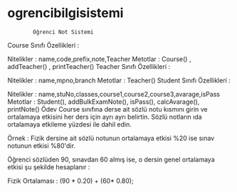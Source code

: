 # ogrencibilgisistemi


            Öğrenci Not Sistemi
Course Sınıfı Özellikleri :


Nitelikler : name,code,prefix,note,Teacher
Metotlar : Course() , addTeacher() , printTeacher()
Teacher Sınıfı Özellikleri :


Nitelikler : name,mpno,branch
Metotlar : Teacher()
Student Sınıfı Özellikleri :


Nitelikler : 
name,stuNo,classes,course1,course2,course3,avarage,isPass
Metotlar : Student(), addBulkExamNote(), isPass(), calcAvarage(), 
printNote()
Ödev
Course sınıfına derse ait sözlü notu kısmını girin ve ortalamaya 
etkisini her ders için ayrı ayrı belirtin. Sözlü notların ıda ortalamaya
 etkileme yüzdesi ile dahil edin.


Örnek : Fizik dersine ait sözlü notunun ortalamaya etkisi %20 ise sınav notunun etkisi %80'dir.


Öğrenci sözlüden 90, sınavdan 60 almış ise, o dersin genel ortalamaya etkisi şu şekilde hesaplanır :


Fizik Ortalaması : (90 * 0.20) + (60* 0.80);



          
